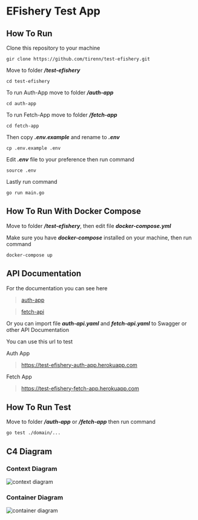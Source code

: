 # EFishery Test App

## How To Run

Clone this repository to your machine

    gir clone https://github.com/tirenn/test-efishery.git

Move to folder **_/test-efishery_**

    cd test-efishery

To run Auth-App move to folder **_/auth-app_**

    cd auth-app

To run Fetch-App move to folder **_/fetch-app_**

    cd fetch-app

Then copy **_.env.example_** and rename to **_.env_**

    cp .env.example .env

Edit **_.env_** file to your preference then run command

    source .env

Lastly run command

    go run main.go

## How To Run With Docker Compose

Move to folder **_/test-efishery_**, then edit file **_docker-compose.yml_**

Make sure you have **_docker-compose_** installed on your machine, then run command

    docker-compose up

## API Documentation

For the documentation you can see here

> [auth-app](https://github.com/tirenn/test-efishery/blob/main/auth-api.md)

> [fetch-api](https://github.com/tirenn/test-efishery/blob/main/fetch-api.md)

Or you can import file **_auth-api.yaml_** and **_fetch-api.yaml_** to Swagger or other API Documentation

You can use this url to test

Auth App

> https://test-efishery-auth-app.herokuapp.com

Fetch App

> https://test-efishery-fetch-app.herokuapp.com

## How To Run Test

Move to folder **_/auth-app_** or **_/fetch-app_** then run command

    go test ./domain/...

## C4 Diagram

### Context Diagram

![context diagram](https://github.com/tirenn/test-efishery/blob/main/Context%20Diagram.jpeg?raw=true)

### Container Diagram

![container diagram](https://github.com/tirenn/test-efishery/blob/main/Container%20Diagram.jpeg?raw=true)
